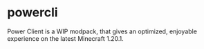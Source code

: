 # powercli
Power Client is a WIP modpack, that gives an optimized, enjoyable experience on the latest Minecraft 1.20.1.
